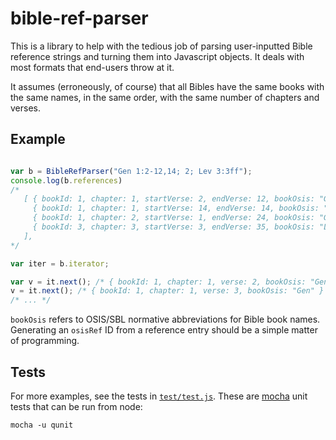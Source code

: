 bible-ref-parser
================

This is a library to help with the tedious job of parsing user-inputted Bible reference strings and turning them into Javascript objects. It deals with most formats that end-users throw at it.

It assumes (erroneously, of course) that all Bibles have the same books with the same names, in the same order, with the same number of chapters and verses. 

Example
-------

```javascript

var b = BibleRefParser("Gen 1:2-12,14; 2; Lev 3:3ff");
console.log(b.references)
/*
   [ { bookId: 1, chapter: 1, startVerse: 2, endVerse: 12, bookOsis: "Gen" },
     { bookId: 1, chapter: 1, startVerse: 14, endVerse: 14, bookOsis: "Gen" },
     { bookId: 1, chapter: 2, startVerse: 1, endVerse: 24, bookOsis: "Gen" },
     { bookId: 3, chapter: 3, startVerse: 3, endVerse: 35, bookOsis: "Lev" }
   ],
*/

var iter = b.iterator;

var v = it.next(); /* { bookId: 1, chapter: 1, verse: 2, bookOsis: "Gen" } */
v = it.next(); /* { bookId: 1, chapter: 1, verse: 3, bookOsis: "Gen" } */
/* ... */

```

`bookOsis` refers to OSIS/SBL normative abbreviations for Bible book names. Generating an `osisRef` ID from a reference entry should be a simple matter of programming.

Tests
-----

For more examples, see the tests in <a href="test/test.js">`test/test.js`</a>. These are <a href="http://visionmedia.github.io/mocha/">mocha</a> unit tests that can be run from node:

    mocha -u qunit